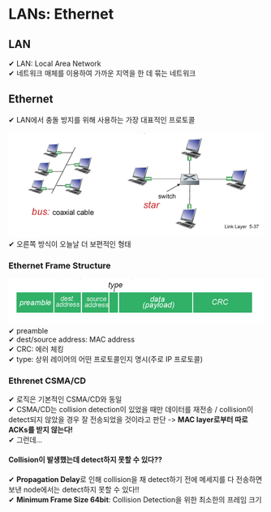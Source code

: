 # LANs: Ethernet

## LAN
✔ LAN: Local Area Network  
✔ 네트워크 매체를 이용하여 가까운 지역을 한 데 묶는 네트워크

## Ethernet
✔ LAN에서 충돌 방지를 위해 사용하는 가장 대표적인 프로토콜  
<br>
![](assets/8_2.md/2022-11-06-20-47-26.png)  
✔ 오른쪽 방식이 오늘날 더 보편적인 형태  

### Ethernet Frame Structure
![](assets/8_2.md/2022-11-06-20-49-43.png)  
✔ preamble  
✔ dest/source address: MAC address   
✔ CRC: 에러 체킹   
✔ type: 상위 레이어의 어떤 프로토콜인지 명시(주로 IP 프로토콜)  

### Ethrenet CSMA/CD
✔ 로직은 기본적인 CSMA/CD와 동일  
✔ CSMA/CD는 collision detection이 있었을 때만 데이터를 재전송 / collision이 detect되지 않았을 경우 잘 전송되었을 것이라고 판단 -> **MAC layer로부터 따로 ACKs를 받지 않는다!**  
✔ 그런데...

#### Collision이 발생했는데 detect하지 못할 수 있다??
✔ **Propagation Delay**로 인해 collision을 채 detect하기 전에 메세지를 다 전송하면 보낸 node에서는 detect하지 못할 수 있다!!   
✔ **Minimum Frame Size 64bit**: Collision Detection을 위한 최소한의 프레임 크기
